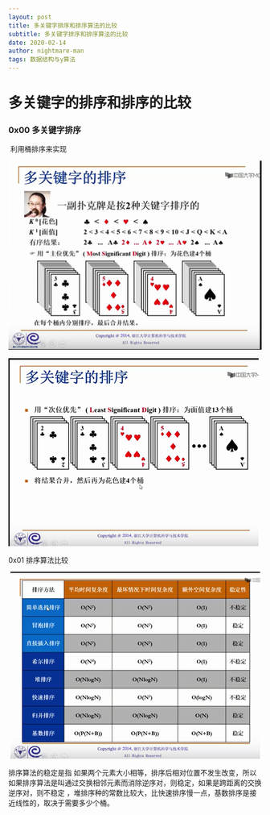 ```yaml
---
layout: post
title: 多关键字排序和排序算法的比较
subtitle: 多关键字排序和排序算法的比较
date: 2020-02-14
author: nightmare-man
tags: 数据结构与y算法
---
```

# 多关键字的排序和排序的比较

###  0x00 多关键字排序

​							利用桶排序来实现

![QQ截图20200214192426](/assets/img/QQ截图20200214192426.png)

![QQ截图20200214192526](/assets/img/QQ截图20200214192526.png)

0x01 排序算法比较

​		![QQ截图20200214192643](/assets/img/QQ截图20200214192643.png)

 排序算法的稳定是指 如果两个元素大小相等，排序后相对位置不发生改变，所以如果排序算法是叫通过交换相邻元素而消除逆序对，则稳定，如果是跨距离的交换逆序对，则不稳定  ，堆排序种的常数比较大，比快速排序慢一点，基数排序是接近线性的，取决于需要多少个桶。

